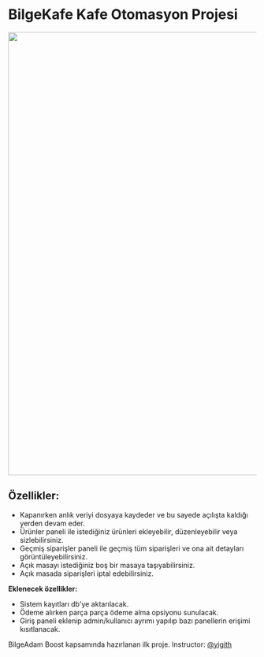# BilgeKafe Kafe Otomasyon Projesi

<img src="https://i.imgur.com/2A0vvQ5.gif" width="900" />

## Özellikler:
- Kapanırken anlık veriyi dosyaya kaydeder ve bu sayede açılışta kaldığı yerden devam eder.
- Ürünler paneli ile istediğiniz ürünleri ekleyebilir, düzenleyebilir veya sizlebilirsiniz.
- Geçmiş siparişler paneli ile geçmiş tüm siparişleri ve ona ait detayları görüntüleyebilirsiniz.
- Açık masayı istediğiniz boş bir masaya taşıyabilirsiniz.
- Açık masada siparişleri iptal edebilirsiniz.

**Eklenecek özellikler:**
- Sistem kayıtları db'ye aktarılacak.
- Ödeme alırken parça parça ödeme alma opsiyonu sunulacak.
- Giriş paneli eklenip admin/kullanıcı ayrımı yapılıp bazı panellerin erişimi kısıtlanacak.



BilgeAdam Boost kapsamında hazırlanan ilk proje.
Instructor: [@yigith](https://www.github.com/yigith)
